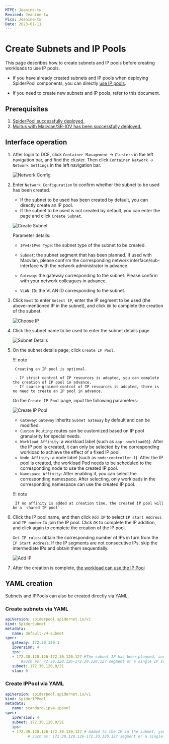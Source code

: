 ```yaml
---
MTPE: Jeanine-tw
Revised: Jeanine-tw
Pics: Jeanine-tw
Date: 2023-01-11
---
```


# Create Subnets and IP Pools

This page describes how to create subnets and IP pools before creating workloads to use IP pools.

- If you have already created subnets and IP pools when deploying SpiderPool components, you can directly [use IP pools](../use-ippool/usage.md).

- If you need to create new subnets and IP pools, refer to this document.

## Prerequisites

1. [SpiderPool successfully deployed.](../../modules/spiderpool/install/install.md)
2. [Multus with Macvlan/SR-IOV has been successfully deployed.](../../modules/multus-underlay/install.md)

## Interface operation

1. After login to DCE, click `Container Management` -> `Clusters` in the left navigation bar, and find the cluster. Then click `Container Network` -> `Network Settings` in the left navigation bar.

    ![Network Config](https://docs.daocloud.io/daocloud-docs-images/docs/en/docs/network/images/networkconfig01.png)

2. Enter `Network Configuration` to confirm whether the subnet to be used has been created.

    - If the subnet to be used has been created by default, you can directly create an IP pool.
    - If the subnet to be used is not created by default, you can enter the page and click `Create Subnet`.

    ![Create Subnet](https://docs.daocloud.io/daocloud-docs-images/docs/en/docs/network/images/subnet01.png)

    ​Parameter details:

    - `IPv4/IPv6 Type`: the subnet type of the subnet to be created.

    - `Subnet`: the subnet segment that has been planned. If used with Macvlan, please confirm the corresponding network interface/sub-interface with the network administrator in advance.

    - `Gateway`: the gateway corresponding to the subnet. Please confirm with your network colleagues in advance.
    ​
    - `VLAN ID`: the VLAN ID corresponding to the subnet.

3. Click `Next` to enter `Select IP`, enter the IP segment to be used (the above-mentioned IP in the subnet), and click `OK` to complete the creation of the subnet.

    ![Choose IP](https://docs.daocloud.io/daocloud-docs-images/docs/en/docs/network/images/subnet02.png)

4. Click the subnet name to be used to enter the subnet details page.

    ![Subnet Details](https://docs.daocloud.io/daocloud-docs-images/docs/en/docs/network/images/subnet03.png)

5. On the subnet details page, click `Create IP Pool`.

    !!! note

        Creating an IP pool is optional.

        - If strict control of IP resources is adopted, you can complete the creation of IP pool in advance.
        - If coarse-grained control of IP resources is adopted, there is no need to create an IP pool in advance.

    On the `Create IP Pool` page, input the following parameters:

    ![Create IP Pool](https://docs.daocloud.io/daocloud-docs-images/docs/en/docs/network/images/subnet04.png)

    - `Gateway`: `Gateway` inherits `Subnet Gateway` by default and can be modified.
    - `Custom Routing`: routes can be customized based on IP pool granularity for special needs.
    - `Workload Affinity`: a workload label (such as `app: workload01`). After the IP pool is created, it can only be selected by the corresponding workload to achieve the effect of a fixed IP pool.
    - `Node Affinity`: a node label (such as `node:controller-1`). After the IP pool is created, the workload Pod needs to be scheduled to the corresponding node to use the created IP pool.
    - `Namespace Affinity`: After enabling it, you can select the corresponding namespace. After selecting, only workloads in the corresponding namespace can use the created IP pool.

    !!! note

        If no affinity is added at creation time, the created IP pool will be a `shared IP pool`.

6. Click the IP pool name, and then click `Add IP` to select `IP start Address` and `IP number` to join the IP pool. Click `OK` to complete the IP addition, and click again to complete the creation of the IP pool.

    `Get IP rules`: obtain the corresponding number of IPs in turn from the `IP Start Address`. If the IP segments are not consecutive IPs, skip the intermediate IPs and obtain them sequentially.

    ![Add IP](https://docs.daocloud.io/daocloud-docs-images/docs/en/docs/network/images/subnet05.png)

7. After the creation is complete, [the workload can use the IP Pool](../use-ippool/usage.md)

## YAML creation

Subnets and IPPools can also be created directly via YAML.

### Create subnets via YAML

```yaml
apiVersion: spiderpool.spidernet.io/v1
kind: SpiderSubnet
metadata:
   name: default-v4-subnet
spec:
   gateway: 172.30.120.1
   ipVersion: 4
   ips:
   - 172.30.120.126-172.30.120.127 #The subnet IP has been planned, and the IP segment can be entered
       #Such as: 72.30.120.126-172.30.120.127 segment or a single IP such as: 172.30.120.126
   subnet: 172.30.120.0/21
   vlan: 0
```

### Create IPPool via YAML

```yaml
apiVersion: spiderpool.spidernet.io/v1
kind: SpiderIPPool
metadata:
   name: standard-ipv4-ippool
spec:
   ipVersion: 4
   subnet: 172.30.120.0/21
   ips:
   - 172.30.120.126-172.30.120.127 # Added to the IP in the subnet, you can enter the IP segment
          # Such as: 172.30.120.126-172.30.120.127 segment or a single IP such as: 172.30.120.126
```
